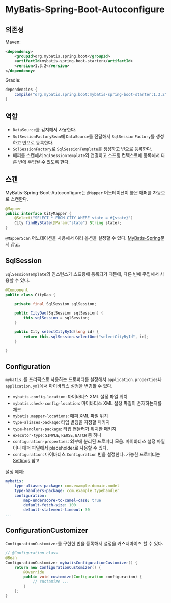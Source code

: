 # MyBatis-Spring-Boot-Autoconfigure

## 의존성

Maven:

```xml
<dependency>
    <groupId>org.mybatis.spring.boot</groupId>
    <artifactId>mybatis-spring-boot-starter</artifactId>
    <version>1.3.2</version>
</dependency>
```

Gradle:

```groovy
dependencies {
    compile("org.mybatis.spring.boot:mybatis-spring-boot-starter:1.3.2")
}
```

## 역할

- `DataSource`를 감지해서 사용한다.
- `SqlSessionFactoryBean`에 `DataSource`를 전달해서 `SqlSessionFactory`를 생성하고 빈으로 등록한다.
- `SqlSessionFactory`로 `SqlSessionTemplate`를 생성하고 빈으로 등록한다.
- 매퍼를 스캔해서 `SqlSessionTemplate`와 연결하고 스프링 컨텍스트에 등록해서 다른 빈에 주입될 수 있도록 한다.

## 스캔

MyBatis-Spring-Boot-Autoconfigure는 `@Mapper` 어노테이션이 붙은 매퍼를 자동으로 스캔한다.

```java
@Mapper
public interface CityMapper {
    @Select("SELECT * FROM CITY WHERE state = #{state}")
    City findByState(@Param("state") String state);
}
```

`@MapperScan` 어노테이션을 사용해서 여러 옵션을 설정할 수 있다. [MyBatis-Spring](http://www.mybatis.org/spring/mappers.html#scan)문서 참고.

## SqlSession

`SqlSessionTemplate`의 인스턴스가 스프링에 등록되기 때문에, 다른 빈에 주입해서 사용할 수 있다.

```java
@Component
public class CityDao {

	private final SqlSession sqlSession;

	public CityDao(SqlSession sqlSession) {
		this.sqlSession = sqlSession;
	}

	public City selectCityById(long id) {
		return this.sqlSession.selectOne("selectCityById", id);
    }

}
```

## Configuration

`mybatis.`를 프리픽스로 사용하는 프로퍼티를 설정해서 `application.properties`나 `application.yml`에서 마이바티스 설정을 변경할 수 있다.

- `mybatis.config-location`: 마이바티스 XML 설정 파일 위치
- `mybatis.check-config-location`: 마이바티스 XML 설정 파일이 존재하는지를 체크
- `mybatis.mapper-locations`: 매퍼 XML 파일 위치
- `type-aliases-package`: 타입 별칭을 지정할 패키지
- `type-handlers-package`: 타입 핸들러가 위치한 패키지
- `executor-type`: `SIMPLE`, `REUSE`, `BATCH` 중 하나
- `configuration-properties`: 외부에 분리된 프로퍼티 모음. 마이바티스 설정 파일이나 매퍼 파일에서 placeholder로 사용할 수 있다.
- `configuration`: 마이바티스 `Configuration` 빈을 설정한다. 가능한 프로퍼티는 [Settings](http://www.mybatis.org/mybatis-3/configuration.html#settings) 참고
  
설정 예제:

```yml
mybatis:
    type-aliases-package: com.example.domain.model
    type-handlers-package: com.example.typehandler
    configuration:
        map-underscore-to-camel-case: true
        default-fetch-size: 100
        default-statement-timeout: 30
...
```

## ConfigurationCustomizer

`ConfigurationCustomizer`를 구현한 빈을 등록해서 설정을 커스터마이즈 할 수 있다.

```java
// @Configuration class
@Bean
ConfigurationCustomizer mybatisConfigurationCustomizer() {
    return new ConfigurationCustomizer() {
        @Override
        public void customize(Configuration configuration) {
            // customize ...
        }
    };
}
```